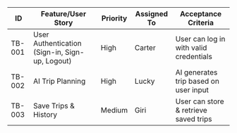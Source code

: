 | ID       | Feature/User Story                                | Priority | Assigned To | Acceptance Criteria |
|----------|--------------------------------------------------|----------|------------- |----------------------|
| TB-001   | User Authentication (Sign-in, Sign-up, Logout)   | High     | Carter       | User can log in with valid credentials |
| TB-002   | AI Trip Planning                                 | High     | Lucky        | AI generates trip based on user input |
| TB-003   | Save Trips & History                             | Medium   | Giri         | User can store & retrieve saved trips |
